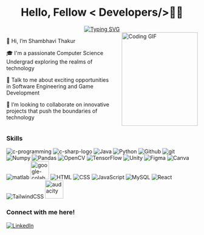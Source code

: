 <div align ="center" >
    <h1>Hello, Fellow  <span> < Developers/>🙋‍♀️</span></h1>
</div>
<div align = "center">
<span>      </span><a href="https://git.io/typing-svg"><img src="https://readme-typing-svg.demolab.com?font=Fira+Code&pause=1000&random=false&width=435&lines=Welcome+to+My+Github+Profile!;Let's+get+to+know+each+other+%3A)" alt="Typing SVG" /></a>
</div>

<div style="display: flex;">
  <!-- Introduction -->
  <div style="flex: 1;">
    <p>👋 Hi, I’m Shambhavi Thakur</p>
    <p>🎓 I'm a passionate Computer Science Undergrad exploring the realms of technology</p>
    <p>💬 Talk to me about exciting opportunities in Software Engineering and Game Development</p>
    <p>👯 I’m looking to collaborate on innovative projects that push the boundaries of technology</p>
  </div>
  
  <!-- GIF -->
  <div style="width: 200px; margin-left: 20px;">
    <img src="https://media.giphy.com/media/L1R1tvI9svkIWwpVYr/giphy.gif" alt="Coding GIF" style="width: 100%; height: auto;">
   
  </div>
</div>



<!-- Skills -->
<div>
  <h3>Skills</h3>
  <img src="https://img.icons8.com/fluency/64/c-programming.png" alt="c-programming"/>
  <img src="https://img.icons8.com/color/64/000000/c-sharp-logo.png" alt="c-sharp-logo"/>
  <img src="https://img.icons8.com/color/64/000000/java-coffee-cup-logo.png" alt="Java"/>
  <img src="https://img.icons8.com/color/64/000000/python.png" alt="Python"/>
  <img src="https://img.icons8.com/fluency/64/github.png" alt="Github"/>
  <img  src="https://img.icons8.com/color/48/git.png" alt="git"/>
  <img src="https://img.icons8.com/color/64/000000/numpy.png" alt="Numpy"/>
  <img src="https://img.icons8.com/color/64/000000/pandas.png" alt="Pandas"/>
  <img src="https://img.icons8.com/fluency/64/opencv.png" alt="OpenCV"/>
  <img src="https://img.icons8.com/color/64/000000/tensorflow.png" alt="TensorFlow"/>
  <img src="https://img.icons8.com/fluency/64/unity.png" alt="Unity"/>
  <img src="https://img.icons8.com/color/64/000000/figma.png" alt="Figma"/>
  <img src="https://img.icons8.com/fluency/64/canva.png" alt="Canva"/>
  <img  src="https://img.icons8.com/fluency/48/matlab.png" alt="matlab"/>
  <img width="48" height="48" src="https://img.icons8.com/color/48/google-colab.png" alt="google-colab"/>
  <img src="https://img.icons8.com/color/64/000000/html-5.png" alt="HTML"/>
  <img src="https://img.icons8.com/color/64/000000/css3.png" alt="CSS"/>
  <img src="https://img.icons8.com/color/64/000000/javascript.png" alt="JavaScript"/>
  <img src="https://img.icons8.com/color/64/000000/mysql-logo.png" alt="MySQL"/>
  <img src="https://img.icons8.com/color/64/000000/react-native.png" alt="React"/>
  <img src="https://img.icons8.com/color/64/000000/tailwindcss.png" alt="TailwindCSS"/>
    <img width="48" height="48" src="https://img.icons8.com/fluency/48/audacity.png" alt="audacity"/>
</div>


  <!-- Social Media and Profiles -->
<div>
  <h3>Connect with me here!</h3>
  <a href="https://www.linkedin.com/in/shambhavi-thakur1/" target="_blank">
    <img src="https://img.icons8.com/color/48/000000/linkedin.png" alt="LinkedIn"/>
  </a>
</div>
</div>
